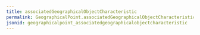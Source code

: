 ```yaml
---
title: associatedGeographicalObjectCharacteristic
permalink: GeographicalPoint.associatedGeographicalObjectCharacteristic.html
jsonid: geographicalpoint_associatedgeographicalobjectcharacteristic
---
```

